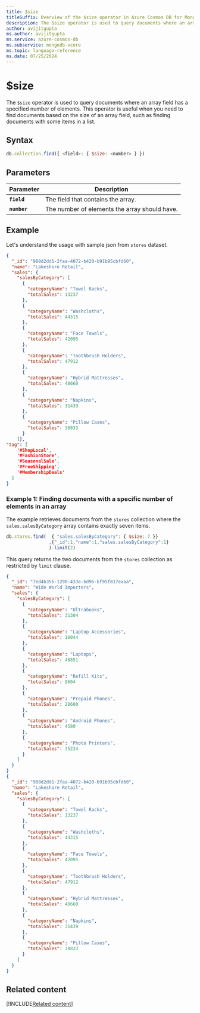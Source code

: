 ```yaml
---
title: $size
titleSuffix: Overview of the $size operator in Azure Cosmos DB for MongoDB (vCore)
description: The $size operator is used to query documents where an array field has a specified number of elements.
author: avijitgupta
ms.author: avijitgupta
ms.service: azure-cosmos-db
ms.subservice: mongodb-vcore
ms.topic: language-reference
ms.date: 07/25/2024
---
```


# $size

The `$size` operator is used to query documents where an array field has a specified number of elements. This operator is useful when you need to find documents based on the size of an array field, such as finding documents with some items in a list.

## Syntax

```javascript
db.collection.find({ <field>: { $size: <number> } })
```

## Parameters

| Parameter | Description |
| --- | --- |
| **`field`** | The field that contains the array. |
| **`number`** | The number of elements the array should have. |

## Example

Let's understand the usage with sample json from `stores` dataset.

```json
{
  "_id": "988d2dd1-2faa-4072-b420-b91b95cbfd60",
  "name": "Lakeshore Retail",
  "sales": {
    "salesByCategory": [
      {
        "categoryName": "Towel Racks",
        "totalSales": 13237
      },
      {
        "categoryName": "Washcloths",
        "totalSales": 44315
      },
      {
        "categoryName": "Face Towels",
        "totalSales": 42095
      },
      {
        "categoryName": "Toothbrush Holders",
        "totalSales": 47912
      },
      {
        "categoryName": "Hybrid Mattresses",
        "totalSales": 48660
      },
      {
        "categoryName": "Napkins",
        "totalSales": 31439
      },
      {
        "categoryName": "Pillow Cases",
        "totalSales": 38833
      }
    ]},
"tag": [
    '#ShopLocal',
    '#FashionStore',
    '#SeasonalSale',
    '#FreeShipping',
    '#MembershipDeals'
  ]
}
```

### Example 1: Finding documents with a specific number of elements in an array

The example retrieves documents from the `stores` collection where the `sales.salesByCategory` array contains exactly seven items.

```javascript
db.stores.find(  { "sales.salesByCategory": { $size: 7 }}
                ,{"_id":1,"name":1,"sales.salesByCategory":1}
                ).limit(2)
```

This query returns the two documents from the `stores` collection as restricted by `limit` clause.

```json
{
  "_id": "7ed4b356-1290-433e-bd96-bf95f817eaaa",
  "name": "Wide World Importers",
  "sales": {
    "salesByCategory": [
      {
        "categoryName": "Ultrabooks",
        "totalSales": 31304
      },
      {
        "categoryName": "Laptop Accessories",
        "totalSales": 10044
      },
      {
        "categoryName": "Laptops",
        "totalSales": 48851
      },
      {
        "categoryName": "Refill Kits",
        "totalSales": 9604
      },
      {
        "categoryName": "Prepaid Phones",
        "totalSales": 28600
      },
      {
        "categoryName": "Android Phones",
        "totalSales": 4580
      },
      {
        "categoryName": "Photo Printers",
        "totalSales": 35234
      }
    ]
  }
}
{
  "_id": "988d2dd1-2faa-4072-b420-b91b95cbfd60",
  "name": "Lakeshore Retail",
  "sales": {
    "salesByCategory": [
      {
        "categoryName": "Towel Racks",
        "totalSales": 13237
      },
      {
        "categoryName": "Washcloths",
        "totalSales": 44315
      },
      {
        "categoryName": "Face Towels",
        "totalSales": 42095
      },
      {
        "categoryName": "Toothbrush Holders",
        "totalSales": 47912
      },
      {
        "categoryName": "Hybrid Mattresses",
        "totalSales": 48660
      },
      {
        "categoryName": "Napkins",
        "totalSales": 31439
      },
      {
        "categoryName": "Pillow Cases",
        "totalSales": 38833
      }
    ]
  }
}
```

## Related content

[!INCLUDE[Related content](../includes/related-content.md)]
